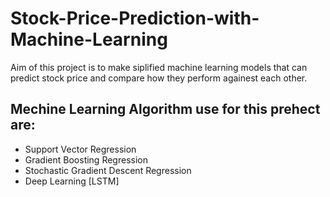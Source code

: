 # Stock-Price-Prediction-with-Machine-Learning
Aim of this project is to make siplified machine learning models that can predict stock price and compare how they perform againest each other.

## Mechine Learning Algorithm use for this prehect are:
- Support Vector Regression
- Gradient Boosting Regression
- Stochastic Gradient Descent Regression
- Deep Learning [LSTM]
